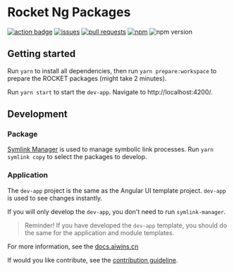 # Rocket Ng Packages

<a href="https://github.com/aiwinfx/rocket/actions?query=workflow%3AAngular">![action badge](https://img.shields.io/github/workflow/status/aiwinfx/rocket/Angular)</a>
<a href="https://github.com/aiwinfx/rocket/labels/ui-angular">![issues](https://img.shields.io/github/issues/aiwinfx/rocket/ui-angular)</a>
<a href="https://github.com/aiwinfx/rocket/pulls?utf8=%E2%9C%93&q=is%3Apr+is%3Aopen+label%3Aui-angular">![pull requests](https://img.shields.io/github/issues-pr-raw/aiwinfx/rocket/ui-angular)</a>
<a href="https://npmjs.org/package/@rocket/ng.core">![npm](https://img.shields.io/npm/dm/@rocket/ng.core)</a>
![npm version](https://img.shields.io/npm/v/@rocket/ng.core?label=version)

## Getting started

Run `yarn` to install all dependencies, then run `yarn prepare:workspace` to prepare the ROCKET packages (might take 2 minutes).

Run `yarn start` to start the `dev-app`. Navigate to http://localhost:4200/.

## Development

### Package
[Symlink Manager](https://github.com/mehmet-erim/symlink-manager) is used to manage symbolic link processes. Run `yarn symlink copy` to select the packages to develop.

### Application
The `dev-app` project is the same as the Angular UI template project. `dev-app` is used to see changes instantly.

If you will only develop the `dev-app`, you don't need to run `symlink-manager`.

> Reminder! If you have developed the `dev-app` template, you should do the same for the application and module templates.

For more information, see the [docs.aiwins.cn](https://docs.aiwins.cn)

If would you like contribute, see the [contribution guideline](./CONTRIBUTING.md).